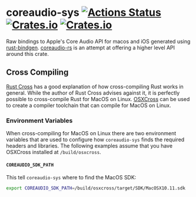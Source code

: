 # coreaudio-sys [![Actions Status](https://github.com/rustaudio/coreaudio-sys/workflows/coreaudio-sys/badge.svg)](https://github.com/rustaudio/coreaudio-sys/actions) [![Crates.io](https://img.shields.io/crates/v/coreaudio-sys.svg)](https://crates.io/crates/coreaudio-sys) [![Crates.io](https://img.shields.io/crates/l/coreaudio-sys.svg)](https://github.com/RustAudio/coreaudio-sys/blob/master/LICENSE)

Raw bindings to Apple's Core Audio API for macos and iOS generated using [rust-bindgen](https://github.com/rust-lang-nursery/rust-bindgen). [coreaudio-rs](https://github.com/RustAudio/coreaudio-rs) is an attempt at offering a higher level API around this crate.

## Cross Compiling

[Rust Cross](https://github.com/japaric/rust-cross) has a good explanation of how cross-compiling Rust works in general. While the author of Rust Cross advises against it, it is perfectly possible to cross-compile Rust for MacOS on Linux. [OSXCross](https://github.com/tpoechtrager/osxcross) can be used to create a compiler toolchain that can compile for MacOS on Linux.

### Environment Variables

When cross-compiling for MacOS on Linux there are two environment variables that are used to configure how `coreaudio-sys` finds the required headers and libraries. The following examples assume that you have OSXCross installed at `/build/osxcross`.

#### `COREAUDIO_SDK_PATH`

This tell `coreaudio-sys` where to find the MacOS SDK:

```bash
export COREAUDIO_SDK_PATH=/build/osxcross/target/SDK/MacOSX10.11.sdk
```
